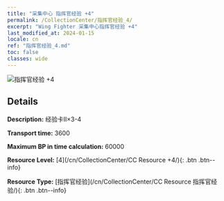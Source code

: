 ```yaml
---
title: "采集中心 指挥官经验 +4"
permalink: /CollectionCenter/指挥官经验_4/
excerpt: "Wing Fighter 采集中心指挥官经验 +4"
last_modified_at: 2024-01-15
locale: cn
ref: "指挥官经验_4.md"
toc: false
classes: wide
---
```



![指挥官经验 +4](/images/cc/CC_Pilot_EXP_Card_4.png)

## Details

  **Description:** 经验卡II×3-4

  **Transport time:** 3600

  **Maximum BP in time calculation:** 60000

  **Resource Level:** [4](/cn/CollectionCenter/CC Resource +4/){: .btn .btn--info}

  **Resource Type:** [指挥官经验](/cn/CollectionCenter/CC Resource 指挥官经验/){: .btn .btn--info}

